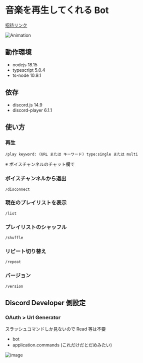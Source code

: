 # 音楽を再生してくれる Bot

[招待リンク](https://discord.com/api/oauth2/authorize?client_id=1097470836711100446&permissions=0&scope=bot%20applications.commands)

![Animation](https://user-images.githubusercontent.com/20591351/233257350-2023ecad-c982-433c-a943-93dbf10dc93b.gif)

## 動作環境
- nodejs 18.15
- typescript 5.0.4
- ts-node 10.9.1

## 依存
- discord.js 14.9
- discord-player 6.1.1

## 使い方

### 再生

```
/play keyword: (URL または キーワード) type:single または multi
```

※ ボイスチャンネルのチャット欄で

### ボイスチャンネルから退出

```
/disconnect
```

### 現在のプレイリストを表示

```
/list
```

### プレイリストのシャッフル

```
/shuffle
```

### リピート切り替え

```
/repeat
```

### バージョン

```
/version
```

## Discord Developer 側設定

### OAuth > Url Generator
スラッシュコマンドしか見ないので Read 等は不要

- bot
- application.commands (これだけだとだめみたい)

![image](https://user-images.githubusercontent.com/20591351/233255560-ef8e1cd1-0fa3-4762-9b2f-0fd8f57c86c5.png)
